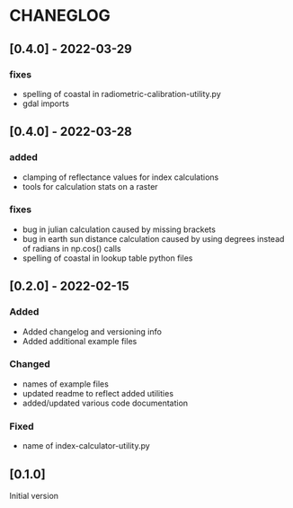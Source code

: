 # CHANEGLOG

## [0.4.0] - 2022-03-29
### fixes  
- spelling of coastal in radiometric-calibration-utility.py
- gdal imports

## [0.4.0] - 2022-03-28
### added
- clamping of reflectance values for index calculations
- tools for calculation stats on a raster

### fixes  
- bug in julian calculation caused by missing brackets
- bug in earth sun distance calculation caused by using degrees instead
of radians in np.cos() calls
- spelling of coastal in lookup table python files

## [0.2.0] - 2022-02-15
### Added
- Added changelog and versioning info
- Added additional example files

### Changed
- names of example files
- updated readme to reflect added utilities
- added/updated various code documentation 

### Fixed 
- name of index-calculator-utility.py

## [0.1.0]
Initial version





